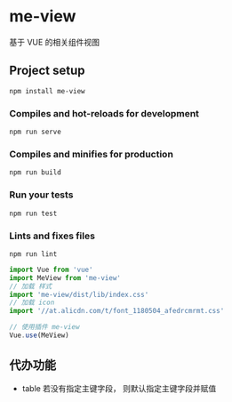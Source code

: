 # me-view
基于 VUE 的相关组件视图

## Project setup
```
npm install me-view
```

### Compiles and hot-reloads for development
```
npm run serve
```

### Compiles and minifies for production
```
npm run build
```

### Run your tests
```
npm run test
```

### Lints and fixes files
```
npm run lint
```

``` js
import Vue from 'vue'
import MeView from 'me-view'
// 加载 样式
import 'me-view/dist/lib/index.css'
// 加载 icon 
import '//at.alicdn.com/t/font_1180504_afedrcmrmt.css'

// 使用插件 me-view
Vue.use(MeView)

```


## 代办功能

- table 若没有指定主键字段， 则默认指定主键字段并赋值
